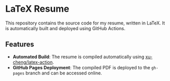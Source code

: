 <!-- @format -->

# LaTeX Resume

This repository contains the source code for my resume, written in LaTeX. It is automatically built and deployed using GitHub Actions.

## Features

- **Automated Build**: The resume is compiled automatically using [xu-cheng/latex-action](https://github.com/xu-cheng/latex-action).
- **GitHub Pages Deployment**: The compiled PDF is deployed to the `gh-pages` branch and can be accessed online.
